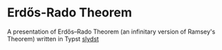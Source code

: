 # Erdős-Rado Theorem

A presentation of Erdős–Rado Theorem (an infinitary version of Ramsey's Theorem) written in Typst [slydst](https://github.com/glambrechts/slydst)

